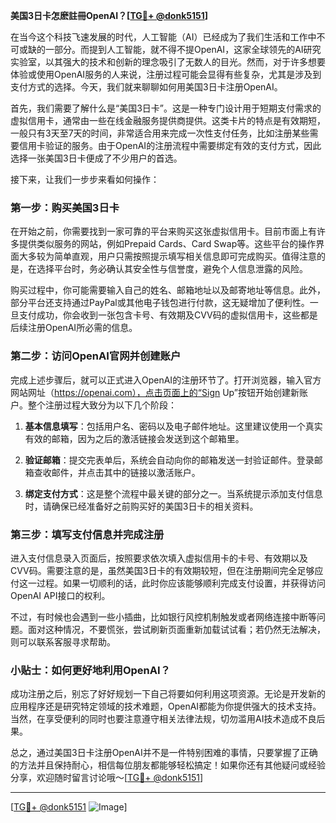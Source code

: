 **美国3日卡怎麽註冊OpenAI？[[TG💪+ @donk5151](https://t.me/s/donk5151)]**

在当今这个科技飞速发展的时代，人工智能（AI）已经成为了我们生活和工作中不可或缺的一部分。而提到人工智能，就不得不提OpenAI，这家全球领先的AI研究实验室，以其强大的技术和创新的理念吸引了无数人的目光。然而，对于许多想要体验或使用OpenAI服务的人来说，注册过程可能会显得有些复杂，尤其是涉及到支付方式的选择。今天，我们就来聊聊如何用美国3日卡注册OpenAI。

首先，我们需要了解什么是“美国3日卡”。这是一种专门设计用于短期支付需求的虚拟信用卡，通常由一些在线金融服务提供商提供。这类卡片的特点是有效期短，一般只有3天至7天的时间，非常适合用来完成一次性支付任务，比如注册某些需要信用卡验证的服务。由于OpenAI的注册流程中需要绑定有效的支付方式，因此选择一张美国3日卡便成了不少用户的首选。

接下来，让我们一步步来看如何操作：

### 第一步：购买美国3日卡

在开始之前，你需要找到一家可靠的平台来购买这张虚拟信用卡。目前市面上有许多提供类似服务的网站，例如Prepaid Cards、Card Swap等。这些平台的操作界面大多较为简单直观，用户只需按照提示填写相关信息即可完成购买。值得注意的是，在选择平台时，务必确认其安全性与信誉度，避免个人信息泄露的风险。

购买过程中，你可能需要输入自己的姓名、邮箱地址以及邮寄地址等信息。此外，部分平台还支持通过PayPal或其他电子钱包进行付款，这无疑增加了便利性。一旦支付成功，你会收到一张包含卡号、有效期及CVV码的虚拟信用卡，这些都是后续注册OpenAI所必需的信息。

### 第二步：访问OpenAI官网并创建账户

完成上述步骤后，就可以正式进入OpenAI的注册环节了。打开浏览器，输入官方网站网址（https://openai.com），点击页面上的“Sign Up”按钮开始创建新账户。整个注册过程大致分为以下几个阶段：

1. **基本信息填写**：包括用户名、密码以及电子邮件地址。这里建议使用一个真实有效的邮箱，因为之后的激活链接会发送到这个邮箱里。
   
2. **验证邮箱**：提交完表单后，系统会自动向你的邮箱发送一封验证邮件。登录邮箱查收邮件，并点击其中的链接以激活账户。
   
3. **绑定支付方式**：这是整个流程中最关键的部分之一。当系统提示添加支付信息时，请确保已经准备好之前购买好的美国3日卡的相关资料。

### 第三步：填写支付信息并完成注册

进入支付信息录入页面后，按照要求依次填入虚拟信用卡的卡号、有效期以及CVV码。需要注意的是，虽然美国3日卡的有效期较短，但在注册期间完全足够应付这一过程。如果一切顺利的话，此时你应该能够顺利完成支付设置，并获得访问OpenAI API接口的权利。

不过，有时候也会遇到一些小插曲，比如银行风控机制触发或者网络连接中断等问题。面对这种情况，不要慌张，尝试刷新页面重新加载试试看；若仍然无法解决，则可以联系客服寻求帮助。

### 小贴士：如何更好地利用OpenAI？

成功注册之后，别忘了好好规划一下自己将要如何利用这项资源。无论是开发新的应用程序还是研究特定领域的技术难题，OpenAI都能为你提供强大的技术支持。当然，在享受便利的同时也要注意遵守相关法律法规，切勿滥用AI技术造成不良后果。

总之，通过美国3日卡注册OpenAI并不是一件特别困难的事情，只要掌握了正确的方法并且保持耐心，相信每位朋友都能够轻松搞定！如果你还有其他疑问或经验分享，欢迎随时留言讨论哦～[[TG💪+ @donk5151](https://t.me/s/donk5151)]

---

[[TG💪+ @donk5151](https://t.me/s/donk5151) ![Image](https://i.postimg.cc/rwNCRYN7/Snipaste-2025-04-30-17-27-05.png)]